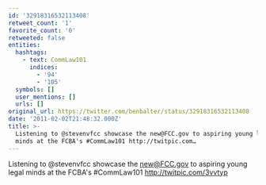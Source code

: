 ```yaml
---
id: '32918316532113408'
retweet_count: '1'
favorite_count: '0'
retweeted: false
entities:
  hashtags:
    - text: CommLaw101
      indices:
        - '94'
        - '105'
  symbols: []
  user_mentions: []
  urls: []
original_url: https://twitter.com/benbalter/status/32918316532113408
date: '2011-02-02T21:48:32.000Z'
title: >-
  Listening to @stevenvfcc showcase the new@FCC.gov to aspiring young legal
  minds at the FCBA's #CommLaw101 http://twitpic.com…
---
```


Listening to @stevenvfcc showcase the new@FCC.gov to aspiring young legal minds at the FCBA's #CommLaw101 http://twitpic.com/3vvtyp